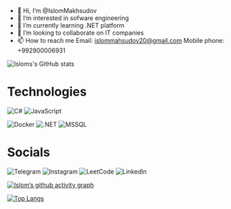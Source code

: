 - 👋 Hi, I’m @IslomMakhsudov
- 👀 I’m interested in sofware engineering
- 🌱 I’m currently learning .NET platform
- 💞️ I’m looking to collaborate on IT companies
- 📫 How to reach me Email: islommahsudov20@gmail.com Mobile phone: +992900006931

![Isloms's GitHub stats](https://github-readme-stats.vercel.app/api?username=islommakhsudov&show_icons=true&theme=slateorange)

# Technologies
![C#](https://img.shields.io/badge/C%23-239120?style=for-the-badge&logo=c-sharp&logoColor=white)
![JavaScript](https://img.shields.io/badge/JavaScript-F7DF1E?style=for-the-badge&logo=javascript&logoColor=black)

![Docker](https://img.shields.io/badge/Docker-2496ED?style=for-the-badge&logo=docker&logoColor=white) 
![.NET](https://img.shields.io/badge/.NET-512BD4?style=for-the-badge&logo=dotnet&logoColor=white) 
![MSSQL](https://img.shields.io/badge/Microsoft%20SQL%20Server-CC2927?style=for-the-badge&logo=microsoftsqlserver&logoColor=white)

# Socials
![Telegram](https://img.shields.io/badge/islommakhsudov-26A5E4?style=for-the-badge&logo=telegram&logoColor=white) 
![Instagram](https://img.shields.io/badge/islommakhsudov-E4405F?style=for-the-badge&logo=instagram&logoColor=white) 
![LeetCode](https://img.shields.io/badge/-IslomMakhsudov-FFA116?style=for-the-badge&logo=LeetCode&logoColor=black)
![LinkedIn](https://img.shields.io/badge/IslomMakhsudov-0077B5?style=for-the-badge&logo=linkedin&logoColor=white)

[![Islom’s github activity graph](https://github-readme-activity-graph.cyclic.app/graph?username=islommakhsudov&theme=react-dark)](https://github.com/islommakhsudov/github-readme-activity-graph)

[![Top Langs](https://github-readme-stats.vercel.app/api/top-langs/?username=islommakhsudov&layout=compact)](https://github.com/anuraghazra/github-readme-stats)

<!---
IslomMakhsudov/IslomMakhsudov is a ✨ special ✨ repository because its `README.md` (this file) appears on your GitHub profile.
You can click the Preview link to take a look at your changes.
--->
